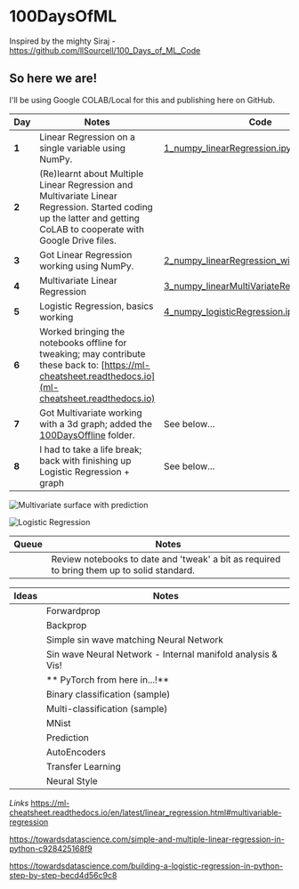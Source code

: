 # 100DaysOfML

Inspired by the mighty Siraj - https://github.com/llSourcell/100_Days_of_ML_Code


## So here we are!

I'll be using Google COLAB/Local for this and publishing here on GitHub.

Day | Notes | Code
----|-------|-----
**1** | Linear Regression on a single variable using NumPy. | [1_numpy_linearRegression.ipynb](1_numpy_linearRegression.ipynb)
**2** | (Re)learnt about Multiple Linear Regression and Multivariate Linear Regression. Started coding up the latter and getting CoLAB to cooperate with Google Drive files.
**3** | Got Linear Regression working using NumPy. | [2_numpy_linearRegression_with_CostFn.ipynb](2_numpy_linearRegression_with_CostFn.ipynb)
**4** | Multivariate Linear Regression | [3_numpy_linearMultiVariateRegression.ipynb](3_numpy_linearMultiVariateRegression.ipynb)
**5** | Logistic Regression, basics working | [4_numpy_logisticRegression.ipynb](4_numpy_logisticRegression.ipynb)
**6** | Worked bringing the notebooks offline for tweaking; may contribute these back to: [https://ml-cheatsheet.readthedocs.io](ml-cheatsheet.readthedocs.io)  |
**7** | Got Multivariate working with a 3d graph; added the [100DaysOffline](100DaysOffline) folder. | See below...
**8** | I had to take a life break; back with finishing up Logistic Regression + graph | See below...

![Multivariate surface with prediction](https://raw.githubusercontent.com/tomwilde/100DaysOfMLCode/master/100DaysOffline/Regression/img/3.multivariateRegression.jpeg)

![Logistic Regression](https://raw.githubusercontent.com/tomwilde/100DaysOfMLCode/master/100DaysOffline/Regression/img/4.logisticRegression.jpeg)

Queue | Notes 
----|-------
&nbsp; | Review notebooks to date and 'tweak' a bit as required to bring them up to solid standard.

Ideas | Notes
------|------
&nbsp; | Forwardprop
&nbsp; | Backprop
&nbsp; | Simple sin wave matching Neural Network
&nbsp; | Sin wave Neural Network - Internal manifold analysis & Vis!
&nbsp; | ** PyTorch from here in...!**
&nbsp; | Binary classification (sample)
&nbsp; | Multi-classification (sample)
&nbsp; | MNist 
&nbsp; | Prediction 
&nbsp; | AutoEncoders  
&nbsp; | Transfer Learning  
&nbsp; | Neural Style 





_Links_
https://ml-cheatsheet.readthedocs.io/en/latest/linear_regression.html#multivariable-regression

https://towardsdatascience.com/simple-and-multiple-linear-regression-in-python-c928425168f9

https://towardsdatascience.com/building-a-logistic-regression-in-python-step-by-step-becd4d56c9c8
